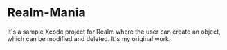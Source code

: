# Realm-Mania
It's a sample Xcode project for Realm where the user can create an object, which can be modified and deleted.  It's my original work.
